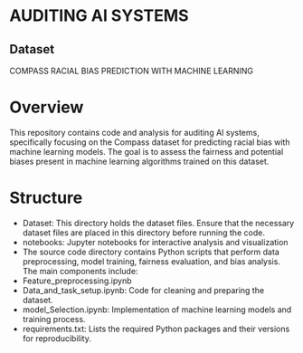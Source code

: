# AUDITING AI SYSTEMS

## Dataset
COMPASS RACIAL BIAS PREDICTION WITH MACHINE LEARNING

# Overview
This repository contains code and analysis for auditing AI systems, specifically focusing on the Compass dataset for predicting racial bias with machine learning models. The goal is to assess the fairness and potential biases present in machine learning algorithms trained on this dataset.

# Structure

- Dataset: This directory holds the dataset files. Ensure that the necessary dataset files are placed in this directory before running the code.
- notebooks: Jupyter notebooks for interactive analysis and visualization
- The source code directory contains Python scripts that perform data preprocessing, model training, fairness evaluation, and bias analysis. The main components include:
- Feature_preprocessing.ipynb
- Data_and_task_setup.ipynb: Code for cleaning and preparing the dataset.
- model_Selection.ipynb: Implementation of machine learning models and training process.
- requirements.txt: Lists the required Python packages and their versions for reproducibility.

